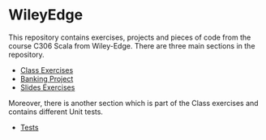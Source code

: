 # WileyEdge

This repository contains exercises, projects and pieces of code from the course C306 Scala from Wiley-Edge.
There are three main sections in the repository.

- [Class Exercises](https://github.com/anmy7/WileyEdge/tree/master/src/main/scala/classActivities)
- [Banking Project](https://github.com/anmy7/WileyEdge/tree/master/src/main/scala/scalaProject)
- [Slides Exercises](https://github.com/anmy7/WileyEdge/tree/master/src/main/scala/slideExercises)

Moreover, there is another section which is part of the Class exercises and contains different Unit tests.
- [Tests](https://github.com/anmy7/WileyEdge/tree/master/src/test/scala)
